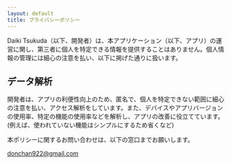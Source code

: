 ```yaml
---
layout: default
title: プライバシーポリシー
---
```


Daiki Tsukuda（以下、開発者）は、本アプリケーション（以下、アプリ）の運営に関し、第三者に個人を特定できる情報を提供することはありません。個人情報の管理には細心の注意を払い、以下に掲げた通りに扱います。

## データ解析
開発者は、アプリの利便性向上のため、匿名で、個人を特定できない範囲に細心の注意を払い、アクセス解析をしています。また、デバイスやアプリバージョンの使用率、特定の機能の使用率などを解析し、アプリの改善に役立てています。(例えば、使われていない機能はシンプルにするため省くなど)

本ポリシーに関するお問い合わせは、以下の窓口までお願いします。

donchan922@gmail.com

